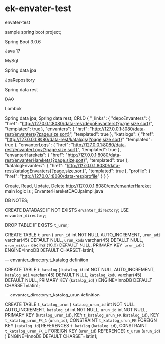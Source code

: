 # ek-envater-test
envater-test

sample spring boot project;

Spring Boot 3.0.6

Java 17

MySql


Spring data jpa

JpaRepository

Spring data rest

DAO 

Lombok


Spring data jpa;
Spring data rest;
CRUD
{
    "_links": {
        "depoEnvanters": {
            "href": "http://127.0.0.1:8080/data-rest/depoEnvanters{?page,size,sort}",
            "templated": true
        },
        "envanters": {
            "href": "http://127.0.0.1:8080/data-rest/envanters{?page,size,sort}",
            "templated": true
        },
        "katalogs": {
            "href": "http://127.0.0.1:8080/data-rest/katalogs{?page,size,sort}",
            "templated": true
        },
        "envanterLogs": {
            "href": "http://127.0.0.1:8080/data-rest/envanterLogs{?page,size,sort}",
            "templated": true
        },
        "envanterHarekets": {
            "href": "http://127.0.0.1:8080/data-rest/envanterHarekets{?page,size,sort}",
            "templated": true
        },
        "katalogEnvanters": {
            "href": "http://127.0.0.1:8080/data-rest/katalogEnvanters{?page,size,sort}",
            "templated": true
        },
        "profile": {
            "href": "http://127.0.0.1:8080/data-rest/profile"
        }
    }
}

Create, Read, Update, Delete
http://127.0.0.1:8080/env/envanterHareket
main logic is ;
EnvanterHareketDAOJpaImpl.java


DB NOTES;

CREATE DATABASE  IF NOT EXISTS `envanter_directory`;
USE `envanter_directory`;


DROP TABLE IF EXISTS `t_urun`;

CREATE TABLE `t_urun` (
  `urun_id` int NOT NULL AUTO_INCREMENT,
  `urun_adi` varchar(45) DEFAULT NULL,
  `urun_kodu` varchar(45) DEFAULT NULL,
  `urun_miktar` decimal(10,0) DEFAULT NULL,
  PRIMARY KEY (`urun_id`)
) ENGINE=InnoDB DEFAULT CHARSET=latin1;

-- envanter_directory.t_katalog definition

CREATE TABLE `t_katalog` (
  `katalog_id` int NOT NULL AUTO_INCREMENT,
  `katalog_adi` varchar(45) DEFAULT NULL,
  `katalog_kodu` varchar(45) DEFAULT NULL,
  PRIMARY KEY (`katalog_id`)
) ENGINE=InnoDB DEFAULT CHARSET=latin1;


-- envanter_directory.t_katalog_urun definition

CREATE TABLE `t_katalog_urun` (
  `katalog_urun_id` int NOT NULL AUTO_INCREMENT,
  `katalog_id` int NOT NULL,
  `urun_id` int NOT NULL,
  PRIMARY KEY (`katalog_urun_id`),
  KEY `t_katalog_urun_FK` (`katalog_id`),
  KEY `t_katalog_urun_FK_1` (`urun_id`),
  CONSTRAINT `t_katalog_urun_FK` FOREIGN KEY (`katalog_id`) REFERENCES `t_katalog` (`katalog_id`),
  CONSTRAINT `t_katalog_urun_FK_1` FOREIGN KEY (`urun_id`) REFERENCES `t_urun` (`urun_id`)
) ENGINE=InnoDB DEFAULT CHARSET=latin1;
